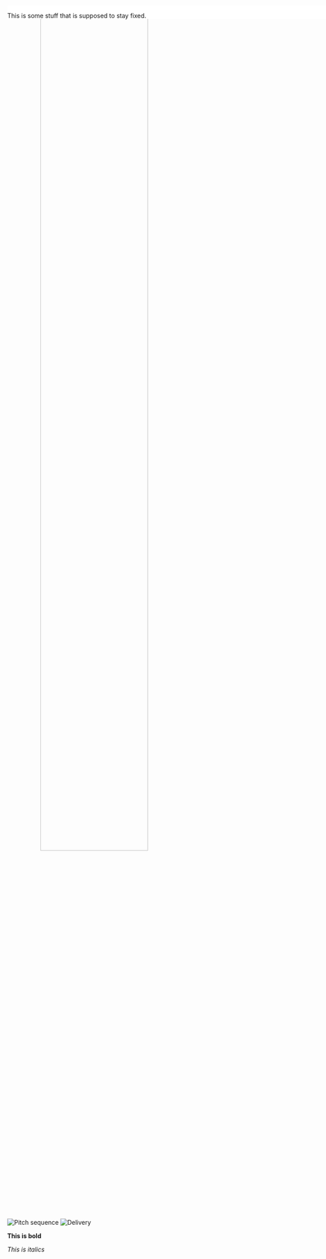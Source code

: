 <body style="width: 750px; padding-top: 0; margin-top: 0">

<div style="position: fixed; height: 30px; width : 100%; background-color: #FFF"; margin: 0>

This is some stuff that is supposed to stay fixed.

</div>


<img src="/Users/msalwen/projects/tdi/tdi3/Yankee-Stadium.jpg" style="display: block; margin: 50px auto 12px auto; width: 70%"/>

![Pitch sequence](/Users/msalwen/projects/tdi/tdi3/pitch_seq2.gif) ![Delivery](/USers/msalwen/projects/tdi/tdi3/delivery-optimized.gif)

**This is bold**

*This is italics*
</body>